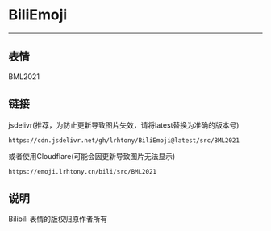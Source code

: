 # BiliEmoji
---
## 表情
BML2021
## 链接
jsdelivr(推荐，为防止更新导致图片失效，请将latest替换为准确的版本号)
```
https://cdn.jsdelivr.net/gh/lrhtony/BiliEmoji@latest/src/BML2021
```
或者使用Cloudflare(可能会因更新导致图片无法显示)
```
https://emoji.lrhtony.cn/bili/src/BML2021
```
## 说明
Bilibili 表情的版权归原作者所有
